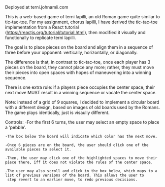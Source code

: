 Deployed at terni.johnamii.com

This is a web-based game of terni lapilli, an old Roman game quite similar to tic-tac-toe. For my assignment, chorus lapilli, I have
derived the tic-tac-toe implementation from a React tutorial (https://reactjs.org/tutorial/tutorial.html), then modified it visually
and functionally to replicate terni lapilli. 

The goal is to place pieces on the board and align them in a sequence of three before your opponent: vertically, horizontally, or diagonally.

The difference is that, in contrast to tic-tac-toe, once each player has 3 pieces on the board, they cannot place any more; rather, they must
move their pieces into open spaces with hopes of maneuvering into a winning sequence.

There is one extra rule: if a players piece occupies the center space, their next move MUST result in a winning sequence or vacate the center
space.

Note: instead of a grid of 9 squares, I decided to implement a circular board with a different design, based on images of old boards used by the
Romans. The game plays identically, just is visaully different.

Controls:
    -For the first 6 turns, the user may select an empty space to place a 'pebble'.

    -The box below the board will indicate which color has the next move.

    -Once 6 pieces are on the board, the user should click one of the available pieces to select it.

    -Then, the user may click one of the highlighted spaces to move their piece there, iff it does not violate the rules of the center space.

    -The user may also scroll and click in the box below, which maps to a list of previous versions of the board. This allows the user to
     step revert to an earlier move, to redo previous decisions.
